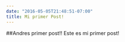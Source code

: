 ```yaml
---
date: "2016-05-05T21:48:51-07:00"
title: Mi primer Post!
---
```


##Andres primer post!!
Este es mi primer post!